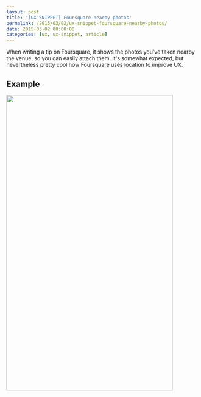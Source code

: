 ```yaml
---
layout: post
title: '[UX-SNIPPET] Foursquare nearby photos'
permalink: /2015/03/02/ux-snippet-foursquare-nearby-photos/
date: 2015-03-02 00:00:00
categories: [ux, ux-snippet, article]
---
```


When writing a tip on Foursquare, it shows the photos you've taken nearby the venue, so you can easily attach them.
It's somewhat expected, but nevertheless pretty cool how Foursquare uses location to improve UX.

## Example

<img
  src="https://image.jimcdn.com/app/cms/image/transf/dimension=437x10000:format=jpg/path/se42d1516dcb4082b/image/i702224781910568b/version/1425329100/image.jpg"
  width="437"
  height="777"/>
